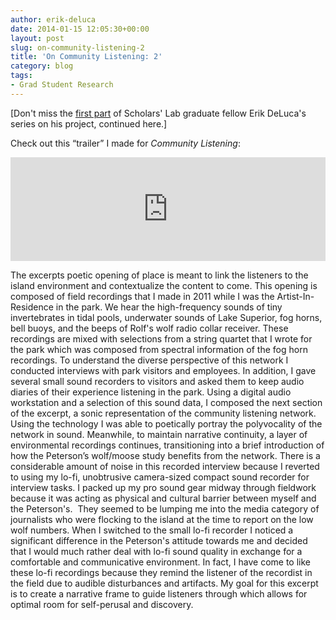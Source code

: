 ```yaml
---
author: erik-deluca
date: 2014-01-15 12:05:30+00:00
layout: post
slug: on-community-listening-2
title: 'On Community Listening: 2'
category: blog
tags:
- Grad Student Research
---
```


[Don't miss the [first part](http://www.scholarslab.org/digital-humanities/on-community-listening-1/) of Scholars' Lab graduate fellow Erik DeLuca's series on his project, continued here.]

Check out this “trailer” I made for _Community Listening_:

<iframe width="100%" height="166" scrolling="no" frameborder="no" src="https://w.soundcloud.com/player?url=http%3A%2F%2Fapi.soundcloud.com%2Ftracks%2F119822657&amp;visual=true&amp;color=ff6600&amp;auto_play=false&amp;show_artwork=true"></iframe>

The excerpts poetic opening of place is meant to link the listeners to the island environment and contextualize the content to come. This opening is composed of field recordings that I made in 2011 while I was the Artist-In-Residence in the park. We hear the high-frequency sounds of tiny invertebrates in tidal pools, underwater sounds of Lake Superior, fog horns, bell buoys, and the beeps of Rolf's wolf radio collar receiver. These recordings are mixed with selections from a string quartet that I wrote for the park which was composed from spectral information of the fog horn recordings. To understand the diverse perspective of this network I conducted interviews with park visitors and employees. In addition, I gave several small sound recorders to visitors and asked them to keep audio diaries of their experience listening in the park. Using a digital audio workstation and a selection of this sound data, I composed the next section of the excerpt, a sonic representation of the community listening network. Using the technology I was able to poetically portray the polyvocality of the network in sound. Meanwhile, to maintain narrative continuity, a layer of environmental recordings continues, transitioning into a brief introduction of how the Peterson’s wolf/moose study benefits from the network. There is a considerable amount of noise in this recorded interview because I reverted to using my lo-fi, unobtrusive camera-sized compact sound recorder for interview tasks. I packed up my pro sound gear midway through fieldwork because it was acting as physical and cultural barrier between myself and the Peterson's.  They seemed to be lumping me into the media category of journalists who were flocking to the island at the time to report on the low wolf numbers. When I switched to the small lo-fi recorder I noticed a significant difference in the Peterson's attitude towards me and decided that I would much rather deal with lo-fi sound quality in exchange for a comfortable and communicative environment. In fact, I have come to like these lo-fi recordings because they remind the listener of the recordist in the field due to audible disturbances and artifacts. My goal for this excerpt is to create a narrative frame to guide listeners through which allows for optimal room for self-perusal and discovery.
